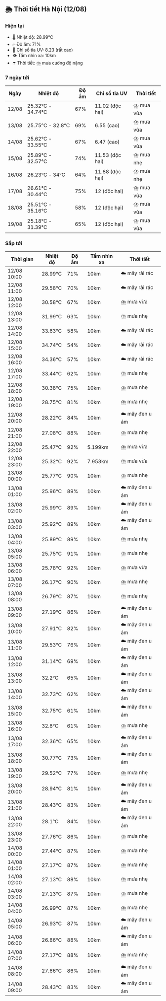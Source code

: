 ## 🌦️ Thời tiết Hà Nội (12/08)

### Hiện tại

- 🌡️ Nhiệt độ: 28.99℃
- 💦 Độ ẩm: 71%
- 🌟 Chỉ số tia UV: 8.23 (rất cao)
- 👁️ Tầm nhìn xa: 10km
- ☂️ Thời tiết: ⛈️ mưa cường độ nặng

### 7 ngày tới

| Ngày | Nhiệt độ | Độ ẩm | Chỉ số tia UV | Thời tiết |
| --- | --- | --- | --- | --- |
| 12/08 | 25.32℃ - 34.74℃ | 67% | 11.02 (độc hại) | ⛈️ mưa vừa |
| 13/08 | 25.75℃ - 32.8℃ | 69% | 6.55 (cao) | ⛈️ mưa vừa |
| 14/08 | 25.62℃ - 33.55℃ | 67% | 6.47 (cao) | ⛈️ mưa vừa |
| 15/08 | 25.89℃ - 32.57℃ | 74% | 11.53 (độc hại) | ⛈️ mưa nhẹ |
| 16/08 | 26.23℃ - 34℃ | 64% | 11.88 (độc hại) | ⛈️ mưa nhẹ |
| 17/08 | 26.61℃ - 30.44℃ | 75% | 12 (độc hại) | ⛈️ mưa vừa |
| 18/08 | 25.51℃ - 35.16℃ | 58% | 12 (độc hại) | ⛈️ mưa vừa |
| 19/08 | 25.18℃ - 31.39℃ | 65% | 12 (độc hại) | ⛈️ mưa vừa |

### Sắp tới

| Thời gian | Nhiệt độ | Độ ẩm | Tầm nhìn xa | Thời tiết |
| --- | --- | --- | --- | --- |
| 12/08 10:00 | 28.99℃ | 71% | 10km | ☁️ mây rải rác |
| 12/08 11:00 | 29.58℃ | 70% | 10km | ☁️ mây rải rác |
| 12/08 12:00 | 30.58℃ | 67% | 10km | ⛈️ mưa vừa |
| 12/08 13:00 | 31.99℃ | 63% | 10km | ⛈️ mưa nhẹ |
| 12/08 14:00 | 33.63℃ | 58% | 10km | ☁️ mây rải rác |
| 12/08 15:00 | 34.74℃ | 54% | 10km | ☁️ mây rải rác |
| 12/08 16:00 | 34.36℃ | 57% | 10km | ☁️ mây rải rác |
| 12/08 17:00 | 33.44℃ | 62% | 10km | ⛈️ mưa nhẹ |
| 12/08 18:00 | 30.38℃ | 75% | 10km | ⛈️ mưa nhẹ |
| 12/08 19:00 | 28.75℃ | 81% | 10km | ⛈️ mưa nhẹ |
| 12/08 20:00 | 28.22℃ | 84% | 10km | ☁️ mây đen u ám |
| 12/08 21:00 | 27.08℃ | 88% | 10km | ⛈️ mưa nhẹ |
| 12/08 22:00 | 25.47℃ | 92% | 5.199km | ⛈️ mưa vừa |
| 12/08 23:00 | 25.32℃ | 92% | 7.953km | ⛈️ mưa vừa |
| 13/08 00:00 | 25.77℃ | 90% | 10km | ⛈️ mưa nhẹ |
| 13/08 01:00 | 25.96℃ | 89% | 10km | ☁️ mây đen u ám |
| 13/08 02:00 | 25.99℃ | 89% | 10km | ☁️ mây đen u ám |
| 13/08 03:00 | 25.92℃ | 89% | 10km | ☁️ mây đen u ám |
| 13/08 04:00 | 25.89℃ | 89% | 10km | ⛈️ mưa nhẹ |
| 13/08 05:00 | 25.75℃ | 91% | 10km | ⛈️ mưa nhẹ |
| 13/08 06:00 | 25.78℃ | 92% | 10km | ⛈️ mưa vừa |
| 13/08 07:00 | 26.17℃ | 90% | 10km | ⛈️ mưa nhẹ |
| 13/08 08:00 | 26.79℃ | 87% | 10km | ⛈️ mưa nhẹ |
| 13/08 09:00 | 27.19℃ | 86% | 10km | ☁️ mây đen u ám |
| 13/08 10:00 | 27.91℃ | 82% | 10km | ☁️ mây đen u ám |
| 13/08 11:00 | 29.53℃ | 76% | 10km | ☁️ mây đen u ám |
| 13/08 12:00 | 31.14℃ | 69% | 10km | ☁️ mây đen u ám |
| 13/08 13:00 | 32.2℃ | 65% | 10km | ☁️ mây đen u ám |
| 13/08 14:00 | 32.73℃ | 62% | 10km | ☁️ mây đen u ám |
| 13/08 15:00 | 32.75℃ | 61% | 10km | ☁️ mây đen u ám |
| 13/08 16:00 | 32.8℃ | 61% | 10km | ⛈️ mưa nhẹ |
| 13/08 17:00 | 32.36℃ | 65% | 10km | ☁️ mây đen u ám |
| 13/08 18:00 | 30.77℃ | 73% | 10km | ☁️ mây đen u ám |
| 13/08 19:00 | 29.52℃ | 77% | 10km | ⛈️ mưa nhẹ |
| 13/08 20:00 | 28.94℃ | 81% | 10km | ☁️ mây đen u ám |
| 13/08 21:00 | 28.43℃ | 83% | 10km | ☁️ mây đen u ám |
| 13/08 22:00 | 28.1℃ | 84% | 10km | ☁️ mây đen u ám |
| 13/08 23:00 | 27.76℃ | 86% | 10km | ⛈️ mưa nhẹ |
| 14/08 00:00 | 27.44℃ | 87% | 10km | ⛈️ mưa nhẹ |
| 14/08 01:00 | 27.17℃ | 87% | 10km | ⛈️ mưa nhẹ |
| 14/08 02:00 | 27.13℃ | 88% | 10km | ⛈️ mưa nhẹ |
| 14/08 03:00 | 27.13℃ | 87% | 10km | ⛈️ mưa nhẹ |
| 14/08 04:00 | 26.99℃ | 87% | 10km | ⛈️ mưa nhẹ |
| 14/08 05:00 | 26.93℃ | 87% | 10km | ☁️ mây đen u ám |
| 14/08 06:00 | 26.86℃ | 88% | 10km | ☁️ mây đen u ám |
| 14/08 07:00 | 27.17℃ | 88% | 10km | ⛈️ mưa nhẹ |
| 14/08 08:00 | 27.66℃ | 86% | 10km | ☁️ mây đen u ám |
| 14/08 09:00 | 28.43℃ | 83% | 10km | ☁️ mây đen u ám |
